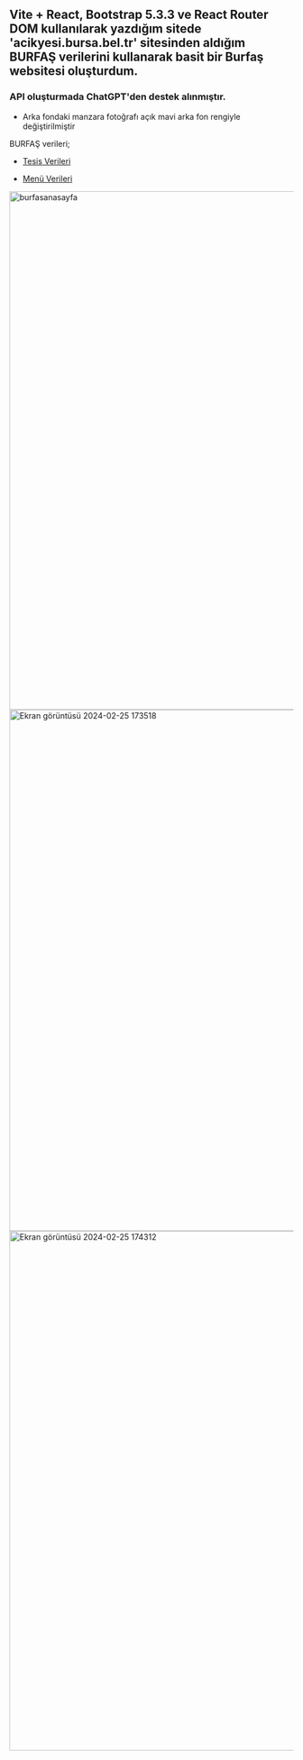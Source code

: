 ## Vite + React, Bootstrap 5.3.3 ve React Router DOM kullanılarak yazdığım sitede 'acikyesi.bursa.bel.tr' sitesinden aldığım BURFAŞ verilerini kullanarak basit bir Burfaş websitesi oluşturdum.

### API oluşturmada ChatGPT'den destek alınmıştır.

* Arka fondaki manzara fotoğrafı açık mavi arka fon rengiyle değiştirilmiştir

BURFAŞ verileri;

* [Tesis Verileri](https://acikyesil.bursa.bel.tr/dataset/burfas-sosyaltesisleri/resource/66ca5eef-dae1-4ae5-9c56-2c060807e868)

* [Menü Verileri](https://acikyesil.bursa.bel.tr/dataset/burfas-menu/resource/5e839242-43b9-4d10-af6d-3b711247b7d8)

<img width="920" alt="burfasanasayfa" src="https://github.com/CerenStrange/bitirmeprojesi/assets/157277848/a70d472c-00cd-4319-9595-24bd27a52be8">
<img width="925" alt="Ekran görüntüsü 2024-02-25 173518" src="https://github.com/CerenStrange/bitirmeprojesi/assets/157277848/4d678aac-fa71-4886-9302-a625af4427a2">
<img width="922" alt="Ekran görüntüsü 2024-02-25 174312" src="https://github.com/CerenStrange/bitirmeprojesi/assets/157277848/51d710ef-3ccc-4cd5-be42-10ab71482822">
